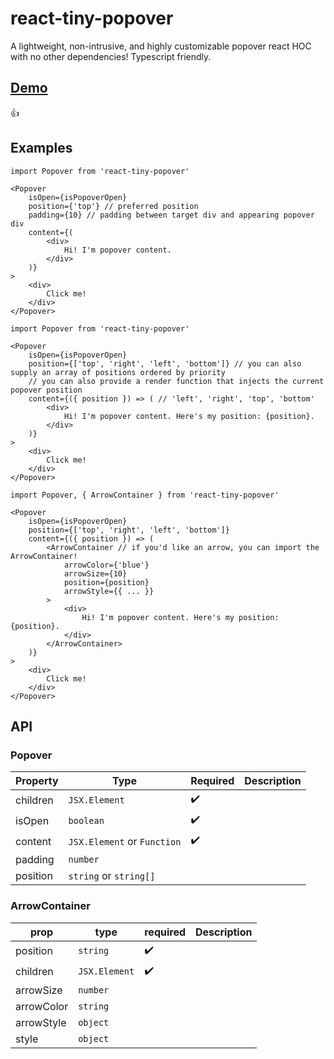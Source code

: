 # react-tiny-popover
A lightweight, non-intrusive, and highly customizable popover react HOC with no other dependencies! Typescript friendly.

## [Demo](https://alexkatz.github.io/react-popover/)
:+1:
## Examples

```JSX
import Popover from 'react-tiny-popover'

<Popover
    isOpen={isPopoverOpen}
    position={'top'} // preferred position
    padding={10} // padding between target div and appearing popover div
    content={(
        <div>
            Hi! I'm popover content.
        </div>
    )}
>
    <div>
        Click me!
    </div>
</Popover>
```
```JSX
import Popover from 'react-tiny-popover'

<Popover
    isOpen={isPopoverOpen}
    position={['top', 'right', 'left', 'bottom']} // you can also supply an array of positions ordered by priority
    // you can also provide a render function that injects the current popover position
    content={({ position }) => ( // 'left', 'right', 'top', 'bottom'
        <div>
            Hi! I'm popover content. Here's my position: {position}. 
        </div>
    )}
>
    <div>
        Click me!
    </div>
</Popover>
```
```JSX
import Popover, { ArrowContainer } from 'react-tiny-popover'

<Popover
    isOpen={isPopoverOpen}
    position={['top', 'right', 'left', 'bottom']}
    content={({ position }) => (
        <ArrowContainer // if you'd like an arrow, you can import the ArrowContainer!
            arrowColor={'blue'}
            arrowSize={10}
            position={position}
            arrowStyle={{ ... }}
        >
            <div>
                Hi! I'm popover content. Here's my position: {position}.
            </div>
        </ArrowContainer>
    )}
>
    <div>
        Click me!
    </div>
</Popover>
```
## API
### Popover
|<b>Property<b>|Type|Required|Description|                              
|----------|----|--------|-----------|
|children|```JSX.Element```|✔️||
| isOpen |```boolean```|✔️||
| content |```JSX.Element``` or ```Function``` |✔️||
| padding|```number``` |||
| position|```string``` or ```string[]``` |||
### ArrowContainer
| <b>prop<b>|type|required|Description|                               
|-----------|----|--------|-----------|
|position|```string```|✔️||
|children|```JSX.Element```|✔️||
|arrowSize|```number```|||
|arrowColor|```string```|||
|arrowStyle|```object```|||
|style|```object```|||
